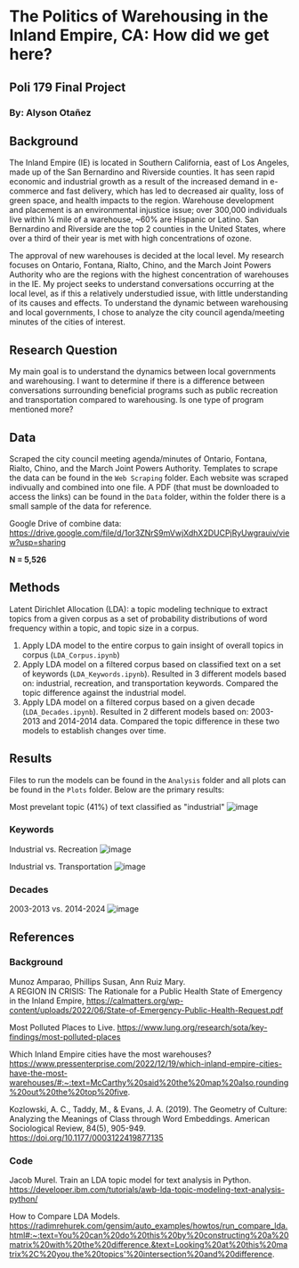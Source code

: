 # The Politics of Warehousing in the Inland Empire, CA: How did we get here?
## Poli 179 Final Project 
### By: Alyson Otañez

## Background
The Inland Empire (IE) is located in Southern California, east of Los Angeles, made up of the San Bernardino and Riverside counties. It has seen rapid economic and industrial growth as a result of the increased demand in e-commerce and fast delivery, which has led to decreased air quality, loss of green space, and health impacts to the region. Warehouse development and placement is an environmental injustice issue; over 300,000 individuals live within ¼ mile of a warehouse, ~60% are Hispanic or Latino. San Bernardino and Riverside are the top 2 counties in the United States, where over a third of their year is met with high concentrations of ozone.

The approval of new warehouses is decided at the local level. My research focuses on Ontario, Fontana, Rialto, Chino, and the March Joint Powers Authority who are the regions with the highest concentration of warehouses in the IE. My project seeks to understand conversations occurring at the local level, as if this a relatively understudied issue, with little understanding of its causes and effects. To understand the dynamic between warehousing and local governments, I chose to analyze the city council agenda/meeting minutes of the cities of interest. 

## Research Question
My main goal is to understand the dynamics between local governments and warehousing. I want to determine if there is a difference between conversations surrounding beneficial programs such as public recreation and transportation compared to warehousing. Is one type of program mentioned more?

## Data
Scraped the city council meeting agenda/minutes of Ontario, Fontana, Rialto, Chino, and the March Joint Powers Authority. Templates to scrape the data can be found in the `Web Scraping` folder. Each website was scraped indivually and combined into one file. A PDF (that must be downloaded to access the links) can be found in the `Data` folder, within the folder there is a small sample of the data for reference. 

Google Drive of combine data: https://drive.google.com/file/d/1or3ZNrS9mVwjXdhX2DUCPjRyUwgrauiv/view?usp=sharing 

**N = 5,526** 

## Methods
Latent Dirichlet Allocation (LDA): a topic modeling technique to extract topics from a given corpus as a set of probability distributions of word frequency within a topic, and topic size in a corpus.

1. Apply LDA model to the entire corpus to gain insight of overall topics in corpus (`LDA_Corpus.ipynb`)
2. Apply LDA model on a filtered corpus based on classified text on a set of keywords (`LDA_Keywords.ipynb`). Resulted in 3 different models based on: industrial, recreation, and transportation keywords. Compared the topic difference against the industrial model. 
3. Apply LDA model on a filtered corpus based on a given decade (`LDA_Decades.ipynb`). Resulted in 2 different models based on: 2003-2013 and 2014-2014 data. Compared the topic difference in these two models to establish changes over time.

## Results 
Files to run the models can be found in the `Analysis` folder and all plots can be found in the `Plots` folder. Below are the primary results:

Most prevelant topic (41%) of text classified as "industrial" 
![image](https://github.com/aotanezz/poli179-final-otanez/blob/main/Images/lda_industrial_top1.png)

### Keywords

Industrial vs. Recreation
![image](https://github.com/aotanezz/poli179-final-otanez/blob/main/Images/indrec_topic_diff.png)

Industrial vs. Transportation
![image](https://github.com/aotanezz/poli179-final-otanez/blob/main/Images/indtra_topic_diff.png)

### Decades

2003-2013 vs. 2014-2024
![image](https://github.com/aotanezz/poli179-final-otanez/blob/main/Images/decade_topic_diff.png)

## References

### Background
Munoz Amparao, Phillips Susan, Ann Ruiz Mary.  
A REGION IN CRISIS: The Rationale for a Public Health State of Emergency in the Inland Empire, https://calmatters.org/wp-content/uploads/2022/06/State-of-Emergency-Public-Health-Request.pdf 

Most Polluted Places to Live. https://www.lung.org/research/sota/key-findings/most-polluted-places 

Which Inland Empire cities have the most warehouses? 
https://www.pressenterprise.com/2022/12/19/which-inland-empire-cities-have-the-most-warehouses/#:~:text=McCarthy%20said%20the%20map%20also,rounding%20out%20the%20top%20five. 

Kozlowski, A. C., Taddy, M., & Evans, J. A. (2019). 
The Geometry of Culture: Analyzing the Meanings of Class through Word Embeddings. American Sociological Review, 84(5), 905-949. https://doi.org/10.1177/0003122419877135

### Code
Jacob Murel. Train an LDA topic model for text analysis in Python. https://developer.ibm.com/tutorials/awb-lda-topic-modeling-text-analysis-python/ 

How to Compare LDA Models. https://radimrehurek.com/gensim/auto_examples/howtos/run_compare_lda.html#:~:text=You%20can%20do%20this%20by%20constructing%20a%20matrix%20with%20the%20difference.&text=Looking%20at%20this%20matrix%2C%20you,the%20topics'%20intersection%20and%20difference.

